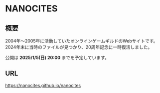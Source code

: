 # NANOCITES
## 概要
2004年〜2005年に活動していたオンラインゲームギルドのWebサイトです。<br />
2024年末に当時のファイルが見つかり、20周年記念に一時復活しました。

公開は **2025/1/5(日) 20:00** までを予定しています。

## URL
https://nanocites.github.io/nanocites